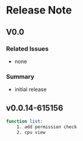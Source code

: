 # Release Note
## V0.0
### Related Issues
* none
### Summary
* initial release



## v0.0.14-615156
```bash
function list:
    1. add permission check
    2. cpu view 
```


